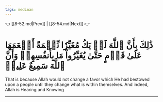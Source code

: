 ```yaml
---
tags: medinan
---
```


👈 [[8-52.md|Prev]] | [[8-54.md|Next]] 👉

# ذَٰلِكَ بِأَنَّ ٱللَّهَ لَمۡ يَكُ مُغَيِّرٗا نِّعۡمَةً أَنۡعَمَهَا عَلَىٰ قَوۡمٍ حَتَّىٰ يُغَيِّرُواْ مَا بِأَنفُسِهِمۡ وَأَنَّ ٱللَّهَ سَمِيعٌ عَلِيمٞ

That is because Allah would not change a favor which He had bestowed upon a people until they change what is within themselves. And indeed, Allah is Hearing and Knowing

---

